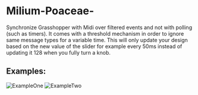 # Milium-Poaceae-
Synchronize Grasshopper with Midi over filtered events and not with polling (such as timers). It comes with a threshold mechanism in order to ignore same message types for a variable time. This will only update your design based on the new value of the slider for example every 50ms instead of updating it 128 when you fully turn a knob.

## Examples:

![ExampleOne](https://github.com/usaluz/Milium-Poaceae/blob/master/docs/Examples/MiliumExample1.gif)
![ExampleTwo](https://github.com/usaluz/Milium-Poaceae/blob/master/docs/Examples/MiliumExample2.gif)

